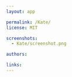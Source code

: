 ```yaml
---
layout: app

permalink: /Kate/
license: MIT

screenshots:
  - Kate/screenshot.png

authors:

links:
---
```

